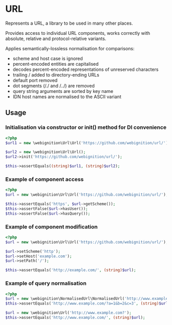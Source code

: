 URL
===

Represents a URL, a library to be used in many other places.

Provides access to individual URL components, works correctly with absolute,
relative and protocol-relative variants.

Applies semantically-lossless normalisation for comparisons:

 * scheme and host case is ignored
 * percent-encoded entities are capitalised
 * decodes percent-encoded representations of unreserved characters
 * trailing / added to directory-ending URLs
 * default port removed
 * dot segments (/./ and /../) are removed
 * query string arguments are sorted by key name
 * IDN host names are normalised to the ASCII variant

Usage
-----

### Initialisation via constructor or init() method for DI convenience

```php
<?php
$url1 = new \webignition\Url\Url('https://github.com/webignition/url/');

$url2 = new \webignition\Url\Url();
$url2->init('https://github.com/webignition/url/');

$this->assertEquals((string)$url1, (string)$url2);

```

### Example of component access

```php
<?php
$url = new \webignition\Url\Url('https://github.com/webignition/url/');

$this->assertEquals('https', $url->getScheme());
$this->assertFalse($url->hasUser());
$this->assertFalse($url->hasQuery());
```

### Example of component modification

```php
<?php
$url = new \webignition\Url\Url('https://github.com/webignition/url/');

$url->setScheme('http');
$url->setHost('example.com');
$url->setPath('/');

$this->assertEquals('http://example.com/', (string)$url);
```


### Example of query normalisation

```php
<?php
$url = new \webignition\NormalisedUrl\NormalisedUrl('http://www.example.com?a=1&c=3&b=2');
$this->assertEquals('http://www.example.com/?a=1&b=2&c=3', (string)$url);

$url = new \webignition\Url('http://www.example.com?');
$this->assertEquals('http://www.example.com/', (string)$url);
```
